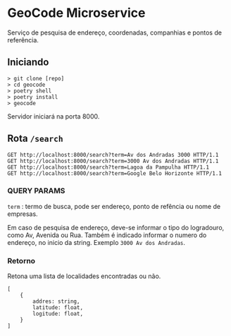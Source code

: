 
# GeoCode Microservice

Serviço de pesquisa de endereço, coordenadas, companhias e pontos de referência.

## Iniciando

    > git clone [repo]
    > cd geocode 
    > poetry shell
    > poetry install
    > geocode

Servidor iniciará na porta 8000.

## Rota `/search`

    GET http://localhost:8000/search?term=Av dos Andradas 3000 HTTP/1.1
    GET http://localhost:8000/search?term=3000 Av dos Andradas HTTP/1.1
    GET http://localhost:8000/search?term=Lagoa da Pampulha HTTP/1.1
    GET http://localhost:8000/search?term=Google Belo Horizonte HTTP/1.1


### **QUERY PARAMS**

`term` : termo de busca, pode ser endereço, ponto de refência ou nome de empresas. 

Em caso de pesquisa de endereço, deve-se informar o tipo do logradouro, como Av, Avenida ou Rua. Também é indicado informar o numero do endereço, no inicio da string. Exemplo `3000 Av dos Andradas`.

### **Retorno**

Retona uma lista de localidades encontradas ou não.

    [
        {
            addres: string,
            latitude: float,
            logitude: float,
        }
    ]
